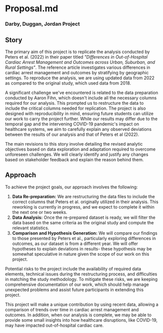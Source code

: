 # Proposal.md
### Darby, Duggan, Jordan Project

## Story

The primary aim of this project is to replicate the analysis conducted by Peters et al. (2022) in their paper titled *"Differences in Out-of-Hospital Cardiac Arrest Management and Outcomes across Urban, Suburban, and Rural Settings"*. The reference article investigates various differences in cardiac arrest management and outcomes by stratifying by geographic settings. To reproduce the analysis, we are using updated data from 2022 as compared to the original study, which used data from 2018.

A significant challenge we've encountered is related to the data preparation conducted by Aaron Fihn, which doesn't include all the necessary columns required for our analysis. This prompted us to restructure the data to include the critical columns needed for replication. The project is also designed with reproducibility in mind, ensuring future students can utilize our work to carry the project further. While our results may differ due to the temporal gap and the intervening COVID-19 pandemic's impact on healthcare systems, we aim to carefully explain any observed deviations between the results of our analysis and that of Peters et al (2022).

The main revisions to this story involve detailing the revised analytic objectives based on data exploration and adaptation required to overcome unforeseen challenges. We will clearly identify and justify any changes based on stakeholder feedback and explain the reason behind them.

## Approach

To achieve the project goals, our approach involves the following:

1. **Data Re-preparation:** We are restructuring the data files to include the correct columns that Peters et al. originally utilized in their analysis. This reworking is currently in progress, and we expect to complete it within the next one or two weeks.
2. **Data Analysis:** Once the re-prepared dataset is ready, we will filter the data based on the same criteria as the original study and compute the relevant statistics.
3. **Comparison and Hypothesis Generation:** We will compare our findings to those presented by Peters et al., particularly exploring differences in outcomes, as our dataset is from a different year. We will offer hypotheses to explain deviations in results- these hypothesis may be somewhat speculative in nature given the scope of our work on this project.

Potential risks to the project include the availability of required data elements, technical issues during the restructuring process, and difficulties in matching the study methodology. To mitigate these risks, we are keeping comprehensive documentation of our work, which should help manage unexpected problems and assist future participants in extending this project.

This project will make a unique contribution by using recent data, allowing a comparison of trends over time in cardiac arrest management and outcomes. In addition, when our analysis is complete, we may be able to provide some small insights into how healthcare disruptions, like COVID-19, may have impacted out-of-hospital cardiac care.
